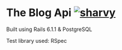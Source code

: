 # The Blog Api [![sharvy](https://circleci.com/gh/sharvy/the-blog-api.svg?style=svg)](https://circleci.com/gh/sharvy/the-blog-api)

Built using Rails 6.1.1 & PostgreSQL

Test library used: RSpec
